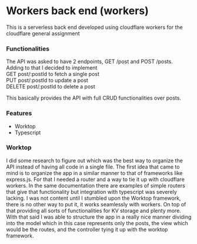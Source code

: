 # Workers back end (workers)
This is a serverless back end developed using cloudflare workers for the cloudflare general assignment

### Functionalities
The API was asked to have 2 endpoints, GET /post and POST /posts. Adding to that I decided to implement  
GET post/:postId to fetch a single post  
PUT post/:postId to update a post  
DELETE post/:postId to delete a post

This basically provides the API with full CRUD functionalities over posts.

### Features
- Worktop
- Typescript

### Worktop
I did some research to figure out which was the best way to organize the API instead of having all code in a single
file. The first idea that came to mind is to organize the app in a similar manner to that of frameworks like express.js.
For that I needed a router and a way to tie it up with cloudflare workers. In the same documentation there are examples
of simple routers that give that functionality but integration with typescript was severely lacking.
I was not content until I stumbled upon the Worktop framework, there is no other way to put it, it works seamlessly with workers.
On top of that providing all sorts of functionalities for KV storage and plenty more.
With that said I was able to structure the app in a really nice manner dividing into the model which in this case represents only the posts,
the view which would be the routes, and the controller tying it up with the worktop framework.
